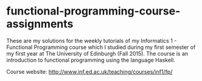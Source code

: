 # functional-programming-course-assignments
These are my solutions for the weekly tutorials of my Informatics 1 - Functional Programming course which I studied during my first semester of my first year at The University of Edinburgh (Fall 2015). 
The course is an introduction to functional programming using the language Haskell.

Course website: http://www.inf.ed.ac.uk/teaching/courses/inf1/fp/
